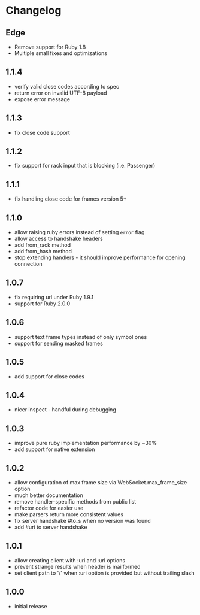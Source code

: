 # Changelog

## Edge

- Remove support for Ruby 1.8
- Multiple small fixes and optimizations

## 1.1.4

- verify valid close codes according to spec
- return error on invalid UTF-8 payload
- expose error message

## 1.1.3

- fix close code support

## 1.1.2

- fix support for rack input that is blocking (i.e. Passenger)

## 1.1.1

- fix handling close code for frames version 5+

## 1.1.0

- allow raising ruby errors instead of setting `error` flag
- allow access to handshake headers
- add from_rack method
- add from_hash method
- stop extending handlers - it should improve performance for opening connection

## 1.0.7

- fix requiring url under Ruby 1.9.1
- support for Ruby 2.0.0

## 1.0.6

- support text frame types instead of only symbol ones
- support for sending masked frames

## 1.0.5

- add support for close codes

## 1.0.4

- nicer inspect - handful during debugging

## 1.0.3

- improve pure ruby implementation performance by ~30%
- add support for native extension

## 1.0.2

- allow configuration of max frame size via WebSocket.max_frame_size option
- much better documentation
- remove handler-specific methods from public list
- refactor code for easier use
- make parsers return more consistent values
- fix server handshake #to_s when no version was found
- add #uri to server handshake

## 1.0.1

- allow creating client with :uri and :url options
- prevent strange results when header is mailformed
- set client path to '/' when :uri option is provided but without trailing slash

## 1.0.0

- initial release
